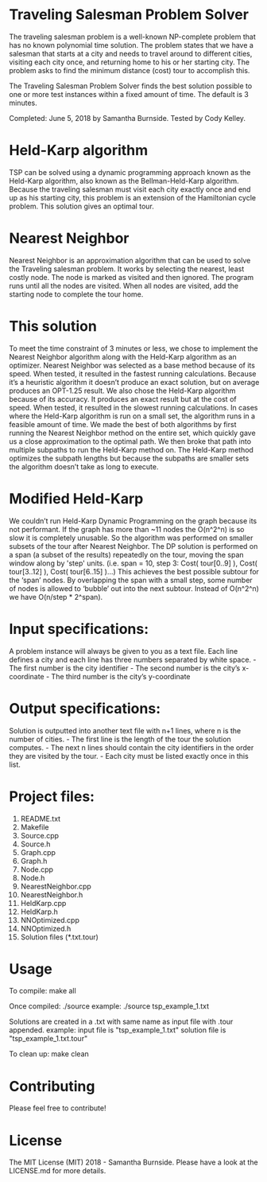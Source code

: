 ﻿# Traveling Salesman Problem Solver

The traveling salesman problem is a well-known NP-complete problem that has no known polynomial time solution. 
The problem states that we have a salesman that starts at a city and needs to travel around to different cities, 
visiting each city once, and returning home to his or her starting city. The problem asks to find the minimum 
distance (cost) tour to accomplish this.

The Traveling Salesman Problem Solver finds the best solution possible to one or more test instances within a fixed 
amount of time. The default is 3 minutes.  

Completed: June 5, 2018 by Samantha Burnside.  Tested by Cody Kelley. 

# Held-Karp algorithm
TSP can be solved using a dynamic programming approach known as the Held-Karp algorithm, also known as the 
Bellman-Held-Karp algorithm. Because the traveling salesman must visit each city exactly once and end up as his 
starting city, this problem is an extension of the Hamiltonian cycle problem.  This solution gives an optimal tour. 

# Nearest Neighbor
Nearest Neighbor is an approximation algorithm that can be used to solve the Traveling salesman problem. It works 
by selecting the nearest, least costly node. The node is marked as visited and then ignored. The program runs 
until all the nodes are visited.  When all nodes are visited, add the starting node to complete the tour home.

# This solution
To meet the time constraint of 3 minutes or less, we chose to implement the Nearest Neighbor algorithm along with 
the Held-Karp algorithm as an optimizer. Nearest Neighbor was selected as a base method because of 
its speed. When tested, it resulted in the fastest running calculations. Because it’s a heuristic algorithm it 
doesn’t produce an exact solution, but on average produces an OPT-1.25 result. We also chose the Held-Karp 
algorithm because of its accuracy. It produces an exact result but at the cost of speed. When tested, it resulted 
in the slowest running calculations. In cases where the Held-Karp algorithm is run on a small set, the algorithm 
runs in a feasible amount of time. We made the best of both algorithms by first running the Nearest Neighbor 
method on the entire set, which quickly gave us a close approximation to the optimal path. We then broke that path
into multiple subpaths to run the Held-Karp method on. The Held-Karp method optimizes the subpath lengths but because 
the subpaths are smaller sets the algorithm doesn’t take as long to execute. 

# Modified Held-Karp
We couldn’t run Held-Karp Dynamic Programming on the graph because its not performant. If the graph has more than 
~11 nodes the O(n​^2​^​n​) is so slow it is completely unusable. So the algorithm was performed on smaller subsets of 
the tour after Nearest Neighbor.  The DP solution is performed on a span (a subset of the results) repeatedly on 
the tour, moving the span window along by 'step' units. (i.e. span = 10, step 3: Cost( tour[0..9] ), 
Cost( tour[3..12] ), Cost( tour[6..15] )...) This achieves the best possible subtour for the ‘span’ nodes. 
By overlapping the span with a small step, some number of nodes is allowed to ‘bubble’ out into the next subtour. 
Instead of O(n​^2​^​n​) we have O(n/step * 2^​span​). 

# Input specifications:
A problem instance will always be given to you as a text file.
Each line defines a city and each line has three numbers separated by white space.
	- The first number is the city identifier
	- The second number is the city’s x-coordinate
	- The third number is the city’s y-coordinate

#  Output specifications:
Solution is outputted into another text file with n+1 lines, where n is the number of
cities.
	- The first line is the length of the tour the solution computes.
	- The next n lines should contain the city identifiers in the order they are visited by the tour.
	- Each city must be listed exactly once in this list. 
	
# Project files:
1) README.txt
2) Makefile
3) Source.cpp
4) Source.h
5) Graph.cpp
6) Graph.h
7) Node.cpp
8) Node.h
9) NearestNeighbor.cpp
10) NearestNeighbor.h
11) HeldKarp.cpp
12) HeldKarp.h
13) NNOptimized.cpp
14) NNOptimized.h
15) Solution files (*.txt.tour)

# Usage

To compile:
        make all

Once compiled:
        ./source <name of text file to read>
	example: ./source tsp_example_1.txt

Solutions are created in a .txt with same name as input file with .tour appended.
	example:	input file is "tsp_example_1.txt"
			solution file is "tsp_example_1.txt.tour"

To clean up:
	make clean

# Contributing

Please feel free to contribute!

# License

The MIT License (MIT) 2018 - Samantha Burnside. Please have a look at the LICENSE.md for more details.